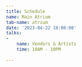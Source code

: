 ```yaml
---
title: Schedule
name: Main Atrium
tab-name: atrium
date: '2023-04-22 10:00:00'
talks:
- 
    name: Vendors & Artists
    time: 10AM - 10PM
        
---
```


